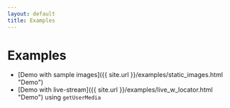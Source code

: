 ```yaml
---
layout: default
title: Examples
---
```


# Examples

- [Demo with sample images]({{ site.url }}/examples/static_images.html "Demo")
- [Demo with live-stream]({{ site.url }}/examples/live_w_locator.html "Demo") using `getUserMedia`